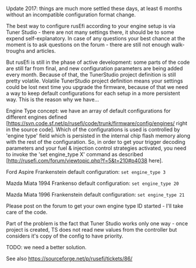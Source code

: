 Update 2017: things are much more settled these days, at least 6 months without an incompatible configuration format change.

The best way to configure rusEfi according to your engine setup is via Tuner Studio - there are not many settings there, it should be to some expend self-explanatory. In case of any questions your best chance at the moment is to ask questions on the forum - there are still not enough walk-troughs and articles. 

But rusEfi is still in the phase of active development: some parts of the code are still far from final, and new configuration parameters are being added every month. Because of that, the TunerStudio project definition is still pretty volatile. Volatile TunerStudio project definition means your settings could be lost next time you upgrade the firmware, because of that we need a way to keep default configurations for each setup in a more persistent way. This is the reason why we have...


Engine Type concept: we have an array of default configurations for different engines defined [https://svn.code.sf.net/p/rusefi/code/trunk/firmware/config/engines/ right in the source code]. Which of the configurations is used is controlled by 'engine type' field which is persisted in the internal chip flash memory along with the rest of the configuration. So, in order to get your trigger decoding parameters and your fuel & injection control strategies activated, you need to invoke the 'set engine_type X' command as described [http://rusefi.com/forum/viewtopic.php?f=5&t=210#p4038 here].

Ford Aspire Frankenstein default configuration: `set engine_type 3`

Mazda Miata 1994 Frankenso default configuration: `set engine_type 20`

Mazda Miata 1996 Frankenstein default configuration: `set engine_type 21`

Please post on the forum to get your own engine type ID started - I'll take care of the code.


Part of the problem is the fact that Tuner Studio works only one way - once project is created, TS does not read new values from the controller but considers it's copy of the config to have priority.

TODO: we need a better solution.

See also https://sourceforge.net/p/rusefi/tickets/86/
